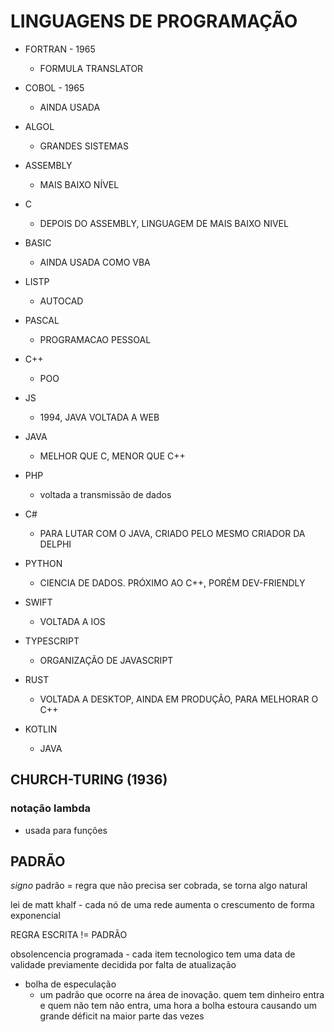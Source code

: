 # LINGUAGENS DE PROGRAMAÇÃO

 - FORTRAN - 1965
    - FORMULA TRANSLATOR

  - COBOL - 1965
    - AINDA USADA

  - ALGOL 
    - GRANDES SISTEMAS

  - ASSEMBLY 
    - MAIS BAIXO NÍVEL

  - C
    - DEPOIS DO ASSEMBLY, LINGUAGEM DE MAIS BAIXO NIVEL

  - BASIC 
    - AINDA USADA COMO VBA

  - LISTP 
    - AUTOCAD

  - PASCAL 
    - PROGRAMACAO PESSOAL 
 
 - C++ 
    - POO
  
  - JS
    - 1994, JAVA VOLTADA A WEB
  
  - JAVA
    - MELHOR QUE C, MENOR QUE C++
  
  - PHP
    - voltada a transmissão de dados 

  - C#
    - PARA LUTAR COM O JAVA, CRIADO PELO MESMO CRIADOR DA DELPHI
  
  - PYTHON
    - CIENCIA DE DADOS. PRÓXIMO AO C++, PORÉM DEV-FRIENDLY

  - SWIFT 
      - VOLTADA A IOS

  - TYPESCRIPT 
      - ORGANIZAÇÃO DE JAVASCRIPT
  
  - RUST
    - VOLTADA A DESKTOP, AINDA EM PRODUÇÃO, PARA MELHORAR O C++

  - KOTLIN
    - JAVA  

## CHURCH-TURING (1936)
### notação lambda
- usada para funções 

## PADRÃO 

*signo* padrão = regra que não precisa ser cobrada, se torna algo natural

lei de matt khalf - cada nó de uma rede aumenta o crescumento de forma exponencial

REGRA ESCRITA != PADRÃO

obsolencencia programada - cada item tecnologico tem uma data de validade previamente decidida por falta de atualização

 - bolha de especulação 
    - um padrão que ocorre na área de inovação. quem tem dinheiro entra e quem não tem não entra, uma hora a bolha estoura causando um grande déficit na maior parte das vezes